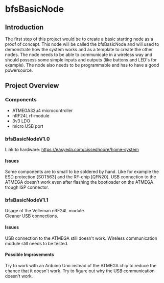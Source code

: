 # bfsBasicNode

## Introduction
The first step of this project would be to create a basic starting node as a proof of concept. This node will be called the bfsBasicNode and will used to demonstrate how the system works and as a template to create the other nodes. The node needs to be able to communicate in a wireless way and should possess some simple inputs and outputs (like buttons and LED's for example). The node also needs to be programmable and has to have a good powersource.

## Project Overview

### Components
- ATMEGA32u4 microcontroller
- nRF24L rf-module
- 3v3 LDO
- micro USB port

### bfsBasicNodeV1.0

Link to hardware: https://easyeda.com/cissedhoore/home-system

#### Issues
Some components are to small to be soldered by hand. Like for example the ESD protection [SOT563] and the RF-chip [QFN20].
USB connection to the ATMEGA doesn't work even after flashing the bootloader on the ATMEGA trough ISP connector.  

### bfsBasicNodeV1.1
Usage of the Velleman nRF24L module.  
Cleaner USB connections.  

#### Issues
USB connection to the ATMEGA still doesn't work.
Wireless communication module still needs to be tested.

#### Possible Improvements
Try to work with an Arduino Uno instead of the ATMEGA chip to reduce the chance that it doesn't work.
Try to figure out why the USB communication doesn't work.
